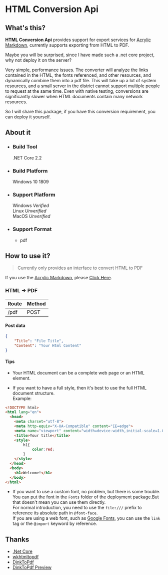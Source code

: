 # HTML Conversion Api

## What's this?

**HTML Conversion Api** provides support for export services for [Acrylic Markdown]('https://www.microsoft.com/en-us/p/acrylic-markdown/9mx0mgjmjnbj'), currently supports exporting from HTML to PDF.

Maybe you will be surprised, since I have made such a .net core project, why not deploy it on the server?

Very simple, performance issues. The converter will analyze the links contained in the HTML, the fonts referenced, and other resources, and dynamically combine them into a pdf file. This will take up a lot of system resources, and a small server in the district cannot support multiple people to request at the same time. Even with native testing, conversions are significantly slower when HTML documents contain many network resources.

So I will share this package, if you have this conversion requirement, you can deploy it yourself.

## About it

- ### Build Tool  
    .NET Core 2.2
- ### Build Platform  
    Windows 10 1809
- ### Support Platform  
    Windows  *Verified*  
    Linux  *Unverified*  
    MacOS *Unverified*
- ### Support Format  
    - pdf  

## How to use it?

> Currently only provides an interface to convert HTML to PDF

If you use the [Acrylic Markdown](https://www.microsoft.com/en-us/p/acrylic-markdown/9mx0mgjmjnbj), please [Click Here](htpps://blog.richasy.cn/document/acrmd/conversion).

### HTML -> PDF

|Route|Method|
|-|-|
|/pdf|POST|

#### Post data

```json
{
    "Title": "File Title",
    "Content": "Your Html Content"
}
```

#### Tips

- Your HTML document can be a complete web page or an HTML element.

- If you want to have a full style, then it's best to use the full HTML document structure.  
Example:  
```html
<!DOCTYPE html>
<html lang="en">
  <head>
    <meta charset="utf-8">
    <meta http-equiv="X-UA-Compatible" content="IE=edge">
    <meta name="viewport" content="width=device-width,initial-scale=1.0,maximum-scale=1.0, user-scalable=0;">
    <title>Your title</title>
    <style>
        h1{
            color:red;
        }
    </style>
  </head>
  <body>
    <h1>Welcome!</h1>
  </body>
</html>
```
- If you want to use a custom font, no problem, but there is some trouble.  
You can put the font in the `Fonts` folder of the deployment package.But that doesn't mean you can use them directly.  
For normal introduction, you need to use the `file:///` prefix to reference its absolute path in `@font-face`.  
If you are using a web font, such as [Google Fonts](https://fonts.google.com/), you can use the `link` tag or the `@import` keyword by reference.

## Thanks

- [.Net Core](https://github.com/dotnet/core)
- [wkhtmltopdf](https://github.com/wkhtmltopdf/wkhtmltopdf)
- [DinkToPdf](https://github.com/rdvojmoc/DinkToPdf)
- [DinkToPdf Preview](https://github.com/rdvojmoc/DinkToPdf/pull/72)  
